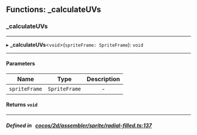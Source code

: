 ## Functions: _calculateUVs

### _calculateUVs


___
▸ **_calculateUVs**<`void`\>(`spriteFrame: SpriteFrame`): `void`
___


#### Parameters

| Name | Type | Description |
| :------: | :------: | :------: |
| `spriteFrame` | `SpriteFrame` | - |

#### Returns `void` 
___


##### Defined in &nbsp;   [cocos/2d/assembler/sprite/radial-filled.ts:137](https://github.com/cocos-creator/engine/blob/c7bf6b8a9/cocos/2d/assembler/sprite/radial-filled.ts#L137)&nbsp;
